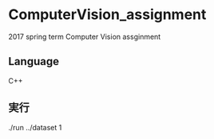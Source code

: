 # ComputerVision_assignment
2017 spring term Computer Vision assginment

## Language
C++

## 実行
./run ../dataset 1